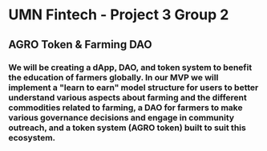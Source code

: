 # UMN Fintech - Project 3 Group 2
## AGRO Token & Farming DAO

### We will be creating a dApp, DAO, and token system to benefit the education of farmers globally. In our MVP we will implement a "learn to earn" model structure for users to better understand various aspects about farming and the different commodities related to farming, a DAO for farmers to make various governance decisions and engage in community outreach, and a token system (AGRO token) built to suit this ecosystem.

